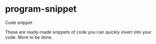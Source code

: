 # program-snippet
Code snippet

These are ready-made snippets of code you can quickly insert into your code.
More to be done. 
